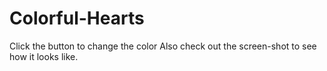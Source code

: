 # Colorful-Hearts
Click the button to change the color
Also check out the screen-shot to see how it looks like.
